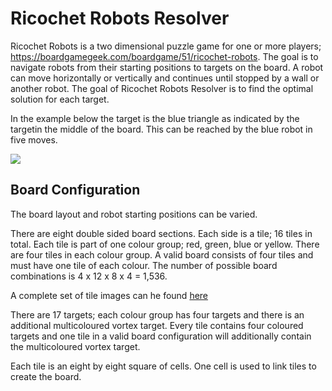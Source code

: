 # Ricochet Robots Resolver

Ricochet Robots is a two dimensional puzzle game for one or more players; https://boardgamegeek.com/boardgame/51/ricochet-robots. The goal is to navigate robots from their starting positions to targets on the board. A robot can move horizontally or vertically and continues until stopped by a wall or another robot. The goal of Ricochet Robots Resolver is to find the optimal solution for each target.

In the example below the target is the blue triangle as indicated by the targetin the middle of the board. This can be reached by the blue robot in five moves.

![](/images/ExampleBoard.png)

## Board Configuration

The board layout and robot starting positions can be varied.

There are eight double sided board sections. Each side is a tile; 16 tiles in total. Each tile is part of one colour group; red, green, blue or yellow. There are four tiles in each colour group. A valid board consists of four tiles and must have one tile of each colour. The number of possible board combinations is 4 x 12 x 8 x 4 = 1,536.

A complete set of tile images can he found [here](/Tiles.md)

There are 17 targets; each colour group has four targets and there is an additional multicoloured vortex target. Every tile contains four coloured targets and one tile in a valid board configuration will additionally contain the multicoloured vortex target.

Each tile is an eight by eight square of cells. One cell is used to link tiles to create the board.
